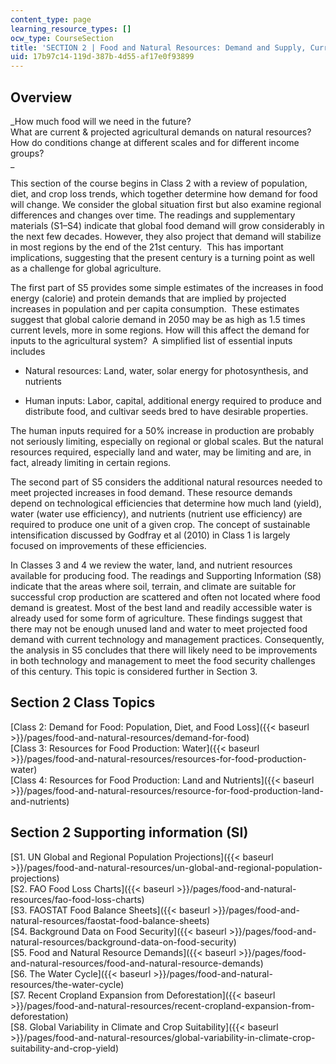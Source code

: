 ```yaml
---
content_type: page
learning_resource_types: []
ocw_type: CourseSection
title: 'SECTION 2 | Food and Natural Resources: Demand and Supply, Current and Projected'
uid: 17b97c14-119d-387b-4d55-af17e0f93899
---
```


Overview
--------

_How much food will we need in the future?  
What are current & projected agricultural demands on natural resources?  
How do conditions change at different scales and for different income groups?  
_

This section of the course begins in Class 2 with a review of population, diet, and crop loss trends, which together determine how demand for food will change. We consider the global situation first but also examine regional differences and changes over time. The readings and supplementary materials (S1–S4) indicate that global food demand will grow considerably in the next few decades. However, they also project that demand will stabilize in most regions by the end of the 21st century.  This has important implications, suggesting that the present century is a turning point as well as a challenge for global agriculture. 

The first part of S5 provides some simple estimates of the increases in food energy (calorie) and protein demands that are implied by projected increases in population and per capita consumption.  These estimates suggest that global calorie demand in 2050 may be as high as 1.5 times current levels, more in some regions. How will this affect the demand for inputs to the agricultural system?  A simplified list of essential inputs includes

*   Natural resources: Land, water, solar energy for photosynthesis, and nutrients

*   Human inputs: Labor, capital, additional energy required to produce and distribute food, and cultivar seeds bred to have desirable properties.

The human inputs required for a 50% increase in production are probably not seriously limiting, especially on regional or global scales. But the natural resources required, especially land and water, may be limiting and are, in fact, already limiting in certain regions.

The second part of S5 considers the additional natural resources needed to meet projected increases in food demand. These resource demands depend on technological efficiencies that determine how much land (yield), water (water use efficiency), and nutrients (nutrient use efficiency) are required to produce one unit of a given crop. The concept of sustainable intensification discussed by Godfray et al (2010) in Class 1 is largely focused on improvements of these efficiencies.

In Classes 3 and 4 we review the water, land, and nutrient resources available for producing food. The readings and Supporting Information (S8) indicate that the areas where soil, terrain, and climate are suitable for successful crop production are scattered and often not located where food demand is greatest. Most of the best land and readily accessible water is already used for some form of agriculture. These findings suggest that there may not be enough unused land and water to meet projected food demand with current technology and management practices. Consequently, the analysis in S5 concludes that there will likely need to be improvements in both technology and management to meet the food security challenges of this century. This topic is considered further in Section 3.

Section 2 Class Topics
----------------------

[Class 2: Demand for Food: Population, Diet, and Food Loss]({{< baseurl >}}/pages/food-and-natural-resources/demand-for-food)  
[Class 3: Resources for Food Production: Water]({{< baseurl >}}/pages/food-and-natural-resources/resources-for-food-production-water)  
[Class 4: Resources for Food Production: Land and Nutrients]({{< baseurl >}}/pages/food-and-natural-resources/resource-for-food-production-land-and-nutrients)

Section 2 Supporting information (SI)
-------------------------------------

[S1. UN Global and Regional Population Projections]({{< baseurl >}}/pages/food-and-natural-resources/un-global-and-regional-population-projections)  
[S2. FAO Food Loss Charts]({{< baseurl >}}/pages/food-and-natural-resources/fao-food-loss-charts)  
[S3. FAOSTAT Food Balance Sheets]({{< baseurl >}}/pages/food-and-natural-resources/faostat-food-balance-sheets)  
[S4. Background Data on Food Security]({{< baseurl >}}/pages/food-and-natural-resources/background-data-on-food-security)  
[S5. Food and Natural Resource Demands]({{< baseurl >}}/pages/food-and-natural-resources/food-and-natural-resource-demands)  
[S6. The Water Cycle]({{< baseurl >}}/pages/food-and-natural-resources/the-water-cycle)  
[S7. Recent Cropland Expansion from Deforestation]({{< baseurl >}}/pages/food-and-natural-resources/recent-cropland-expansion-from-deforestation)  
[S8. Global Variability in Climate and Crop Suitability]({{< baseurl >}}/pages/food-and-natural-resources/global-variability-in-climate-crop-suitability-and-crop-yield)